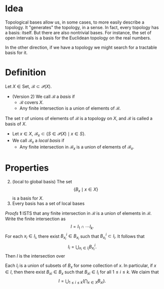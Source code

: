 # Idea
Topological bases allow us, in some cases, to more easily describe a topology. It "generates" the topology, in a sense. In fact, every topology has a basis: itself. But there are also nontrivial bases. For instance, the set of open intervals is a basis for the Euclidean topology on the real numbers.

In the other direction, if we have a topology we might search for a tractable basis for it.

# Definition
Let $X\in\text{Set}$, $\mathcal{B}\subset \mathcal{P}(X)$.  
- (Version 2) We call $\mathcal{B}$ a *basis* if 
	- $\mathcal{B}$ covers $X$.
	- Any finite intersection is a union of elements of $\mathcal{B}$.

The set $\tau$ of unions of elements of $\mathcal{B}$ is a topology on $X$, and $\mathcal{B}$ is called a basis of $X$.

- Let $x\in X$, $\mathcal{B}_x\subset \{S\in \mathcal{P}(X)\mid x\in S\}$.
- We call $\mathcal{B}_x$ a *local basis* if
	- Any finite intersection in $\mathcal{B}_x$ is a union of elements of $\mathcal{B}_x$.

# Properties
2. (local to global basis) The set $$\{B_x\mid x\in X\}$$ is a basis for $X$.
3. Every basis has a set of local bases

*Proofs*
**1**
ISTS that any finite intersection in $\mathcal{B}$ is a union of elements in $\mathcal{B}$. Write the finite intersection as $$I=I_1\cap\cdots I_k.$$ For each $x_i\in I_i$, there exist $B_{x_i}^i\in B_{x_i}$ such that $B_{x_i}^i\subset I_i$. It follows that $$I_i=\bigcup_{x_i\in I_i}B_{x_i}^i.$$ Then $I$ is the intersection over 

Each $I_i$ is a union of subsets of $B_x$ for some collection of $x$. In particular, if $x\in I$, then there exist $B_{xi}\in B_x$ such that $B_{xi}\in I_i$ for all $1\leq i \leq k$. We claim that $$I=\bigcup_{1\leq i\leq k} \left(\bigcap_{x\in X}B_{xi}\right).$$
